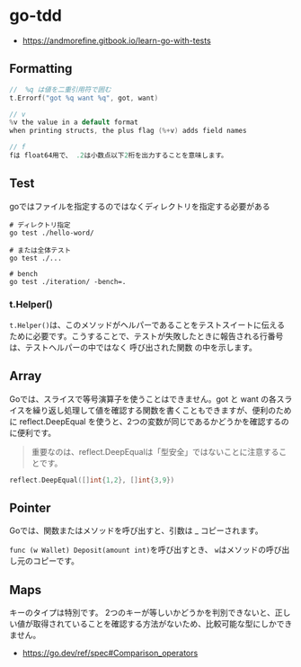 # go-tdd

- https://andmorefine.gitbook.io/learn-go-with-tests

## Formatting
```go
//  %q は値を二重引用符で囲む
t.Errorf("got %q want %q", got, want)

// v
%v the value in a default format
when printing structs, the plus flag (%+v) adds field names

// f
fは float64用で、 .2は小数点以下2桁を出力することを意味します。
```

## Test

goではファイルを指定するのではなくディレクトリを指定する必要がある
```shell
# ディレクトリ指定
go test ./hello-word/

# または全体テスト
go test ./...

# bench
go test ./iteration/ -bench=.
```

### t.Helper()
`t.Helper()`は、このメソッドがヘルパーであることをテストスイートに伝えるために必要です。こうすることで、テストが失敗したときに報告される行番号は、テストヘルパーの中ではなく 呼び出された関数 の中を示します。

## Array

Goでは、スライスで等号演算子を使うことはできません。got と want の各スライスを繰り返し処理して値を確認する関数を書くこともできますが、便利のために reflect.DeepEqual を使うと、2つの変数が同じであるかどうかを確認するのに便利です。

> 重要なのは、reflect.DeepEqualは「型安全」ではないことに注意することです。

```go
reflect.DeepEqual([]int{1,2}, []int{3,9})
```

## Pointer

Goでは、関数またはメソッドを呼び出すと、引数は _ コピーされます。

`func (w Wallet) Deposit(amount int)`を呼び出すとき、 `w`はメソッドの呼び出し元のコピーです。

## Maps

キーのタイプは特別です。 2つのキーが等しいかどうかを判別できないと、正しい値が取得されていることを確認する方法がないため、比較可能な型にしかできません。
- https://go.dev/ref/spec#Comparison_operators
